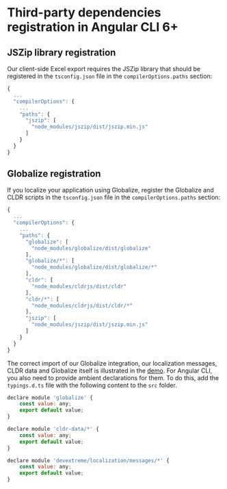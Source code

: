 # Third-party dependencies registration in Angular CLI 6+

## JSZip library registration ##

Our client-side Excel export requires the JSZip library that should be registered in the `tsconfig.json` file in the `compilerOptions.paths` section:

```js
{
  ...
  "compilerOptions": {
    ...
    "paths": {
      "jszip": [
        "node_modules/jszip/dist/jszip.min.js"
      ]
    }
  }
}
```

## Globalize registration ##

If you localize your application using Globalize, register the Globalize and CLDR scripts in the `tsconfig.json` file in the `compilerOptions.paths` section:

```js
{
  ...
  "compilerOptions": {
    ...
    "paths": {
      "globalize": [
        "node_modules/globalize/dist/globalize"
      ],
      "globalize/*": [
        "node_modules/globalize/dist/globalize/*"
      ],
      "cldr": [
        "node_modules/cldrjs/dist/cldr"
      ],
      "cldr/*": [
        "node_modules/cldrjs/dist/cldr/*"
      ],
      "jszip": [
        "node_modules/jszip/dist/jszip.min.js"
      ]
    }
  }
}
```

The correct import of our Globalize integration, our localization messages, CLDR data and Globalize itself is illustrated in the [demo](https://js.devexpress.com/Demos/WidgetsGallery/Demo/Localization/UsingGlobalize/Angular). For Angular CLI, you also need to provide ambient declarations for them. To do this, add the `typings.d.ts` file with the following content to the `src` folder.

```js
declare module 'globalize' {
    const value: any;
    export default value;
}

declare module 'cldr-data/*' {
    const value: any;
    export default value;
}

declare module 'devextreme/localization/messages/*' {
    const value: any;
    export default value;
}
```
